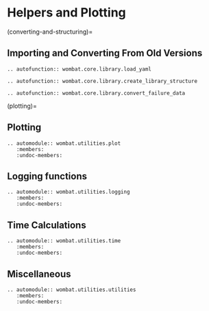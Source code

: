 # Helpers and Plotting

(converting-and-structuring)=
## Importing and Converting From Old Versions

```{eval-rst}
.. autofunction:: wombat.core.library.load_yaml

.. autofunction:: wombat.core.library.create_library_structure

.. autofunction:: wombat.core.library.convert_failure_data
```

(plotting)=
## Plotting

```{eval-rst}
.. automodule:: wombat.utilities.plot
   :members:
   :undoc-members:
```

## Logging functions

```{eval-rst}
.. automodule:: wombat.utilities.logging
   :members:
   :undoc-members:
```

## Time Calculations

```{eval-rst}
.. automodule:: wombat.utilities.time
   :members:
   :undoc-members:
```

## Miscellaneous

```{eval-rst}
.. automodule:: wombat.utilities.utilities
   :members:
   :undoc-members:
```
